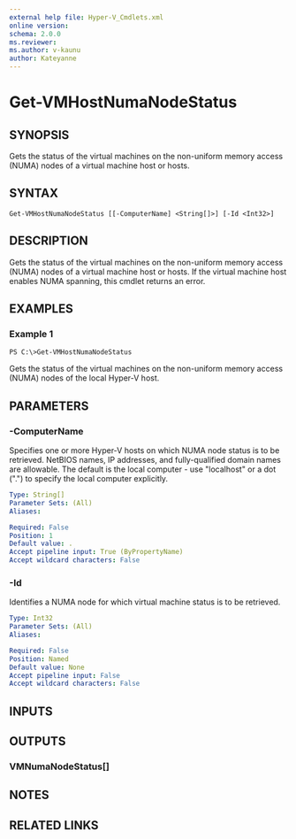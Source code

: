 ```yaml
---
external help file: Hyper-V_Cmdlets.xml
online version: 
schema: 2.0.0
ms.reviewer:
ms.author: v-kaunu
author: Kateyanne
---
```


# Get-VMHostNumaNodeStatus

## SYNOPSIS
Gets the status of the virtual machines on the non-uniform memory access (NUMA) nodes of a virtual machine host or hosts.

## SYNTAX

```
Get-VMHostNumaNodeStatus [[-ComputerName] <String[]>] [-Id <Int32>]
```

## DESCRIPTION
Gets the status of the virtual machines on the non-uniform memory access (NUMA) nodes of a virtual machine host or hosts.
If the virtual machine host enables NUMA spanning, this cmdlet returns an error.

## EXAMPLES

### Example 1
```
PS C:\>Get-VMHostNumaNodeStatus
```

Gets the status of the virtual machines on the non-uniform memory access (NUMA) nodes of the local Hyper-V host.

## PARAMETERS

### -ComputerName
Specifies one or more Hyper-V hosts on which NUMA node status is to be retrieved.
NetBIOS names, IP addresses, and fully-qualified domain names are allowable.
The default is the local computer - use "localhost" or a dot (".") to specify the local computer explicitly.

```yaml
Type: String[]
Parameter Sets: (All)
Aliases: 

Required: False
Position: 1
Default value: .
Accept pipeline input: True (ByPropertyName)
Accept wildcard characters: False
```

### -Id
Identifies a NUMA node for which virtual machine status is to be retrieved.

```yaml
Type: Int32
Parameter Sets: (All)
Aliases: 

Required: False
Position: Named
Default value: None
Accept pipeline input: False
Accept wildcard characters: False
```

## INPUTS

## OUTPUTS

### VMNumaNodeStatus[]

## NOTES

## RELATED LINKS



